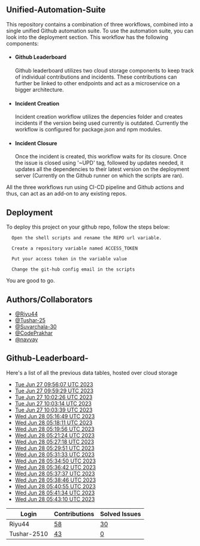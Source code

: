 
## Unified-Automation-Suite

This repository contains a combination of three workflows, combined into a single unified Github automation suite. To use the automation suite, you can look into the deployment section.
This workflow has the following components:
 - #### Github Leaderboard
   Github leaderboard utilizes two cloud storage components to keep track of individual contributions and incidents. These contributions can further be linked to other endpoints and act as a microservice on a bigger architecture.

- #### Incident Creation
  Incident creation workflow utilizes the depencies folder and creates incidents if the version being used currently is outdated. Currently the workflow is configured for package.json and npm modules.

- #### Incident Closure
  Once the incident is created, this workflow waits for its closure. Once the issue is closed using '~UPD' tag, followed by updates needed, it updates all the dependencies to their latest version on the deployment server (Currently on the Github runner on which the scripts are ran).

All the three workflows run using CI-CD pipeline and Github actions and thus, can act as an add-on to any existing repos.
## Deployment

To deploy this project on your github repo, follow the steps below:

```
  Open the shell scripts and rename the REPO url variable.
```
```
  Create a repository variable named ACCESS_TOKEN
```
```
  Put your access token in the variable value
```
```
  Change the git-hub config email in the scripts
```
You are good to go.
## Authors/Collaborators

- [@Riyu44](https://www.github.com/Riyu44)
- [@Tushar-25](https://github.com/Tushar-2510)
- [@Suvarchala-30](https://github.com/Suvarchala-30)
- [@CodePrakhar](https://github.com/CodePrakhar)
- [@navvay](https://github.com/navvay)


## Github-Leaderboard- 
Here's a list of all the previous data tables, hosted over cloud storage
- [Tue Jun 27 09:56:07 UTC 2023](https://us-central1-js-capstone-backend.cloudfunctions.net/api/games/aZ2yfidLlHidpfchYac8/scores/)
- [Tue Jun 27 09:59:29 UTC 2023](https://us-central1-js-capstone-backend.cloudfunctions.net/api/games/KedSooEx7x7iv3Yd9VXn/scores/)
- [Tue Jun 27 10:02:26 UTC 2023](https://us-central1-js-capstone-backend.cloudfunctions.net/api/games/aQHXmtCxgInZOdsR161R/scores/)
- [Tue Jun 27 10:03:14 UTC 2023](https://us-central1-js-capstone-backend.cloudfunctions.net/api/games/rJolRAZEFEymHsugSTPL/scores/)
- [Tue Jun 27 10:03:39 UTC 2023](https://us-central1-js-capstone-backend.cloudfunctions.net/api/games/qQka2U814V4O4OB5Cf9p/scores/)
- [Wed Jun 28 05:16:49 UTC 2023](https://us-central1-js-capstone-backend.cloudfunctions.net/api/games/h1uH7JezqjcAqzckqDoI/scores/)
- [Wed Jun 28 05:18:11 UTC 2023](https://us-central1-js-capstone-backend.cloudfunctions.net/api/games/lfZDMTiwcOuPlPoZu0qe/scores/)
- [Wed Jun 28 05:19:56 UTC 2023](https://us-central1-js-capstone-backend.cloudfunctions.net/api/games/pFikW8EHPo6d8J7R59Yd/scores/)
- [Wed Jun 28 05:21:24 UTC 2023](https://us-central1-js-capstone-backend.cloudfunctions.net/api/games/JqwmcygGOQfyA4isOcda/scores/)
- [Wed Jun 28 05:27:18 UTC 2023](https://us-central1-js-capstone-backend.cloudfunctions.net/api/games/8KTUZtPeg0hTfCSO20xZ/scores/)
- [Wed Jun 28 05:29:51 UTC 2023](https://us-central1-js-capstone-backend.cloudfunctions.net/api/games/0wC3RraTiB1iwGpR5r2u/scores/)
- [Wed Jun 28 05:31:33 UTC 2023](https://us-central1-js-capstone-backend.cloudfunctions.net/api/games/zqLvms6X222PulVJHY4r/scores/)
- [Wed Jun 28 05:34:50 UTC 2023](https://us-central1-js-capstone-backend.cloudfunctions.net/api/games/ZoPWBjgs2lQZUg6JRjaC/scores/)
- [Wed Jun 28 05:36:42 UTC 2023](https://us-central1-js-capstone-backend.cloudfunctions.net/api/games/4PH40uWpPemjqNMMOrtQ/scores/)
- [Wed Jun 28 05:37:37 UTC 2023](https://us-central1-js-capstone-backend.cloudfunctions.net/api/games/yZeszFTxRgoYdRf4iQlP/scores/)
- [Wed Jun 28 05:38:46 UTC 2023](https://us-central1-js-capstone-backend.cloudfunctions.net/api/games/OIukOwDBVrwLPZM86WfV/scores/)
- [Wed Jun 28 05:40:55 UTC 2023](https://us-central1-js-capstone-backend.cloudfunctions.net/api/games/POtrYxk0Zsd6q90Sq6KS/scores/)
- [Wed Jun 28 05:41:34 UTC 2023](https://us-central1-js-capstone-backend.cloudfunctions.net/api/games/QDPxEHJsHOc0yjzAJwJu/scores/)
- [Wed Jun 28 05:43:10 UTC 2023](https://us-central1-js-capstone-backend.cloudfunctions.net/api/games/j7FUpLsUgGOvQNAtBDRG/scores/)
<!--START_TABLE-->
| Login        | Contributions | Solved Issues |
| ------------ | ------------- | ------------- |
| Riyu44 | [58](https://github.com/Sopra-Banking-Software-Interns/Github-Leaderboard/commits?author=Riyu44) | [30](https://getpantry.cloud/apiv1/pantry/860a0c02-c763-41ca-9d31-ec787fc3202a/basket/Riyu44) |
| Tushar-2510 | [43](https://github.com/Sopra-Banking-Software-Interns/Github-Leaderboard/commits?author=Tushar-2510) | [0](https://getpantry.cloud/apiv1/pantry/860a0c02-c763-41ca-9d31-ec787fc3202a/basket/Tushar-2510) |
<!--END_TABLE-->
